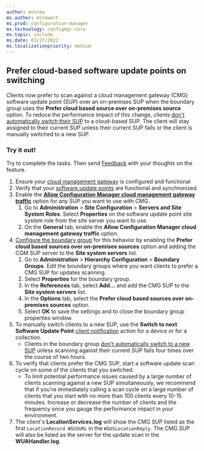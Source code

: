 ```yaml
---
author: mestew
ms.author: mstewart
ms.prod: configuration-manager
ms.technology: configmgr-core
ms.topic: include
ms.date: 01/27/2022
ms.localizationpriority: medium
---
```


## <a name="bkmk_cmgsup"></a> Prefer cloud-based software update points on switching

Clients now prefer to scan against a cloud management gateway (CMG) software update point (SUP) over an on-premises SUP when the boundary group uses the **Prefer cloud based source over on-premises source** option. To reduce the performance impact of this change, clients [don't automatically switch their SUP](../../../../../sum/plan-design/plan-for-software-updates.md#BKMK_SUPSwitching) to a cloud-based SUP. The client will stay assigned to their current SUP unless their current SUP fails or the client is manually switched to a new SUP.

### Try it out!

Try to complete the tasks. Then send [Feedback](../../../../understand/product-feedback.md) with your thoughts on the feature.

1. Ensure your [cloud management gateway](../../../../clients/manage/cmg/set-up-checklist.md?toc=/mem/configmgr/cloud-attach/toc.json&bc=/mem/configmgr/cloud-attach/breadcrumb/toc.json) is configured and functional
1. Verify that your [software update points](../../../../../sum/get-started/install-a-software-update-point.md) are functional and synchronized.
1. Enable the [**Allow Configuration Manager cloud management gateway traffic**](../../../clients/manage/cmg/setup-cloud-management-gateway.md#bkmk_role) option for any SUP you want to use with CMG.
    1. Go to **Administration** > **Site Configuration** > **Servers and Site System Roles**. Select **Properties** on the software update point site system role from the site server you want to use.
    1. On the **General** tab, enable the **Allow Configuration Manager cloud management gateway traffic** option.
1. [Configure the boundary group](../../../../servers/deploy/configure/boundary-group-procedures.md#configure-a-boundary-group) for this behavior by enabling the **Prefer cloud based sources over on-premises sources** option and adding the CGM SUP server to the **Site system servers** list.
   1. Go to **Administration** > **Hierarchy Configuration** > **Boundary Groups**. Edit the boundary groups where you want clients to prefer a CMG SUP for updates scanning.
    1. Select **Properties** for the boundary group.
    1. In the **References** tab, select **Add...** and add the CMG SUP to the **Site system servers** list.
    1. In the **Options** tab, select the **Prefer cloud based sources over on-premises sources**  option.
    1. Select **OK** to save the settings and to close the boundary group properties window.
1. To manually switch clients to a new SUP, use the **Switch to next Software Update Point** [client notification](../../../../clients/manage/client-notification.md#switch-to-the-next-software-update-point) action for a device or for a collection.
   - Clients in the boundary group [don't automatically switch to a new SUP](../../../../../sum/plan-design/plan-for-software-updates.md#BKMK_SUPSwitching) unless scanning against their current SUP fails four times over the course of two hours.
1. To verify that clients prefer the CMG SUP, start a software update scan cycle on some of the clients that you switched.
   - To limit potential performance issues caused by a large number of clients scanning against a new SUP simultaneously, we recommend that if you're immediately calling a scan cycle on a large number of clients that you start with no more than 100 clients every 10-15 minutes. Increase or decrease the number of clients and the frequency once you gauge the performance impact in your environment.
1. The client's **LocationServices.log** will show the CMG SUP listed as the first `LocationRecord WSUSURL` in the `WSUSLocationReply`. The CMG SUP will also be listed as the server for the update scan in the **WUAHandler.log**.
